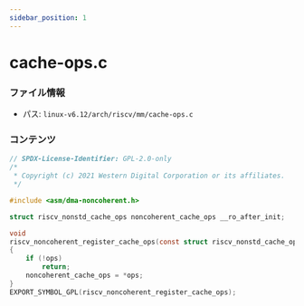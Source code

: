 ```yaml
---
sidebar_position: 1
---
```

# cache-ops.c

### ファイル情報

- パス: `linux-v6.12/arch/riscv/mm/cache-ops.c`

### コンテンツ

```c
// SPDX-License-Identifier: GPL-2.0-only
/*
 * Copyright (c) 2021 Western Digital Corporation or its affiliates.
 */

#include <asm/dma-noncoherent.h>

struct riscv_nonstd_cache_ops noncoherent_cache_ops __ro_after_init;

void
riscv_noncoherent_register_cache_ops(const struct riscv_nonstd_cache_ops *ops)
{
	if (!ops)
		return;
	noncoherent_cache_ops = *ops;
}
EXPORT_SYMBOL_GPL(riscv_noncoherent_register_cache_ops);

```
